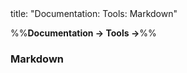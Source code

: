 <frontmatter>
title: "Documentation: Tools: Markdown"
</frontmatter>

<link rel="stylesheet" href="{{baseUrl}}/css/textbook.css">

<div class="website-content">

%%**Documentation → Tools →**%%

### Markdown

<div id="main">

<include src="./what/embed.md" boilerplate  />
<include src="./how/embed.md" boilerplate  />

</div>
</div>

